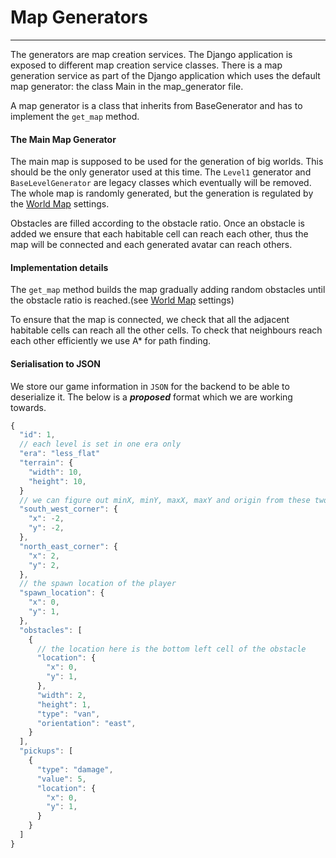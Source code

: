 # Map Generators

---

The generators are map creation services. The Django application is exposed 
to different map creation service classes. There is a map generation service
as part of the Django application which uses the default map generator: the
class Main in the map_generator file.

A map generator is a class that inherits from BaseGenerator and has to 
implement the `get_map` method. 

#### The Main Map Generator

The main map is supposed to be used for the generation of big worlds. This
should be the only generator used at this time. The `Level1` generator and
`BaseLevelGenerator` are legacy classes which eventually will be removed.
The whole map is randomly generated, but the generation is regulated by the 
[World Map](world-map.md) settings.

Obstacles are filled according to the obstacle ratio. Once an obstacle is 
added we ensure that each habitable cell can reach each other, thus the 
map will be connected and each generated avatar can reach others. 

#### Implementation details

The `get_map` method builds the map gradually adding random obstacles 
until the obstacle ratio is reached.(see [World Map](world-map.md) settings) 

To ensure that the map is connected, we check that all the adjacent 
habitable cells can reach all the other cells. To check that neighbours 
reach each other efficiently we use A* for path 
finding. 

#### Serialisation to JSON
We store our game information in `JSON` for the backend to be able to 
deserialize it. The below is a _**proposed**_ format which we are working
towards.

```Javascript
{
  "id": 1,
  // each level is set in one era only
  "era": "less_flat"
  "terrain": {
    "width": 10,
    "height": 10,
  }
  // we can figure out minX, minY, maxX, maxY and origin from these two corners.
  "south_west_corner": {
    "x": -2,
    "y": -2,
  },
  "north_east_corner": {
    "x": 2,
    "y": 2,
  },
  // the spawn location of the player
  "spawn_location": {
    "x": 0,
    "y": 1,
  },
  "obstacles": [
    {
      // the location here is the bottom left cell of the obstacle
      "location": {
        "x": 0,
        "y": 1,
      },
      "width": 2,
      "height": 1,
      "type": "van",
      "orientation": "east",
    }
  ],
  "pickups": [
    {
      "type": "damage",
      "value": 5,
      "location": {
        "x": 0,
        "y": 1,
      }
    }
  ]
}
```


